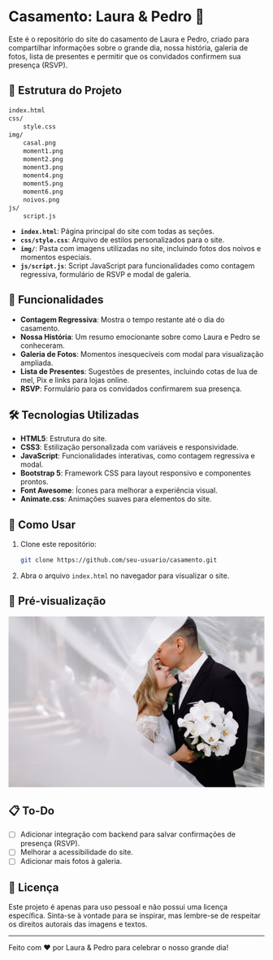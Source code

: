 # Casamento: Laura & Pedro 💍

Este é o repositório do site do casamento de Laura e Pedro, criado para compartilhar informações sobre o grande dia, nossa história, galeria de fotos, lista de presentes e permitir que os convidados confirmem sua presença (RSVP).

## 📂 Estrutura do Projeto

```
index.html
css/
    style.css
img/
    casal.png
    moment1.png
    moment2.png
    moment3.png
    moment4.png
    moment5.png
    moment6.png
    noivos.png
js/
    script.js
```

- **`index.html`**: Página principal do site com todas as seções.
- **`css/style.css`**: Arquivo de estilos personalizados para o site.
- **`img/`**: Pasta com imagens utilizadas no site, incluindo fotos dos noivos e momentos especiais.
- **`js/script.js`**: Script JavaScript para funcionalidades como contagem regressiva, formulário de RSVP e modal de galeria.

## 🌟 Funcionalidades

- **Contagem Regressiva**: Mostra o tempo restante até o dia do casamento.
- **Nossa História**: Um resumo emocionante sobre como Laura e Pedro se conheceram.
- **Galeria de Fotos**: Momentos inesquecíveis com modal para visualização ampliada.
- **Lista de Presentes**: Sugestões de presentes, incluindo cotas de lua de mel, Pix e links para lojas online.
- **RSVP**: Formulário para os convidados confirmarem sua presença.

## 🛠️ Tecnologias Utilizadas

- **HTML5**: Estrutura do site.
- **CSS3**: Estilização personalizada com variáveis e responsividade.
- **JavaScript**: Funcionalidades interativas, como contagem regressiva e modal.
- **Bootstrap 5**: Framework CSS para layout responsivo e componentes prontos.
- **Font Awesome**: Ícones para melhorar a experiência visual.
- **Animate.css**: Animações suaves para elementos do site.

## 🚀 Como Usar

1. Clone este repositório:
   ```bash
   git clone https://github.com/seu-usuario/casamento.git
   ```
2. Abra o arquivo `index.html` no navegador para visualizar o site.

## 📸 Pré-visualização

![Pré-visualização do site](img/noivos.png)

## 📋 To-Do

- [ ] Adicionar integração com backend para salvar confirmações de presença (RSVP).
- [ ] Melhorar a acessibilidade do site.
- [ ] Adicionar mais fotos à galeria.

## 📝 Licença

Este projeto é apenas para uso pessoal e não possui uma licença específica. Sinta-se à vontade para se inspirar, mas lembre-se de respeitar os direitos autorais das imagens e textos.

---

Feito com ❤️ por Laura & Pedro para celebrar o nosso grande dia!
